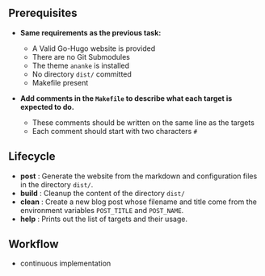 ## Prerequisites
-   **Same requirements as the previous task:**
    
    -   A Valid Go-Hugo website is provided
    -   There are no Git Submodules
    -   The theme  `ananke`  is installed
    -   No directory  `dist/`  committed
    -   Makefile present
-   **Add comments in the  `Makefile`  to describe what each target is expected to do.**
    
    -   These comments should be written on the same line as the targets
    -   Each comment should start with two characters  `#`

## Lifecycle
-   **post** : Generate the website from the markdown and configuration files in the directory `dist/`.
-   **build** : Cleanup the content of the directory `dist/`
-   **clean** : Create a new blog post whose filename and title come from the environment variables `POST_TITLE` and `POST_NAME`.
-   **help** : Prints out the list of targets and their usage.

## Workflow
- continuous implementation
